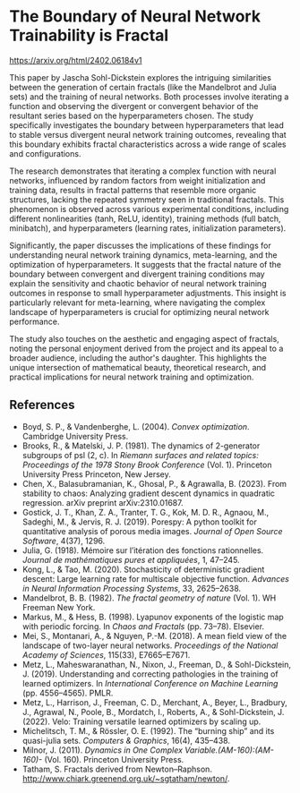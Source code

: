 # The Boundary of Neural Network Trainability is Fractal

https://arxiv.org/html/2402.06184v1

This paper by Jascha Sohl-Dickstein explores the intriguing similarities between the generation of certain fractals (like the Mandelbrot and Julia sets) and the training of neural networks. Both processes involve iterating a function and observing the divergent or convergent behavior of the resultant series based on the hyperparameters chosen. The study specifically investigates the boundary between hyperparameters that lead to stable versus divergent neural network training outcomes, revealing that this boundary exhibits fractal characteristics across a wide range of scales and configurations.

The research demonstrates that iterating a complex function with neural networks, influenced by random factors from weight initialization and training data, results in fractal patterns that resemble more organic structures, lacking the repeated symmetry seen in traditional fractals. This phenomenon is observed across various experimental conditions, including different nonlinearities (tanh, ReLU, identity), training methods (full batch, minibatch), and hyperparameters (learning rates, initialization parameters).

Significantly, the paper discusses the implications of these findings for understanding neural network training dynamics, meta-learning, and the optimization of hyperparameters. It suggests that the fractal nature of the boundary between convergent and divergent training conditions may explain the sensitivity and chaotic behavior of neural network training outcomes in response to small hyperparameter adjustments. This insight is particularly relevant for meta-learning, where navigating the complex landscape of hyperparameters is crucial for optimizing neural network performance.

The study also touches on the aesthetic and engaging aspect of fractals, noting the personal enjoyment derived from the project and its appeal to a broader audience, including the author's daughter. This highlights the unique intersection of mathematical beauty, theoretical research, and practical implications for neural network training and optimization.

## References

- Boyd, S. P., & Vandenberghe, L. (2004). *Convex optimization*. Cambridge University Press.
- Brooks, R., & Matelski, J. P. (1981). The dynamics of 2-generator subgroups of psl (2, c). In *Riemann surfaces and related topics: Proceedings of the 1978 Stony Brook Conference* (Vol. 1). Princeton University Press Princeton, New Jersey.
- Chen, X., Balasubramanian, K., Ghosal, P., & Agrawalla, B. (2023). From stability to chaos: Analyzing gradient descent dynamics in quadratic regression. arXiv preprint arXiv:2310.01687.
- Gostick, J. T., Khan, Z. A., Tranter, T. G., Kok, M. D. R., Agnaou, M., Sadeghi, M., & Jervis, R. J. (2019). Porespy: A python toolkit for quantitative analysis of porous media images. *Journal of Open Source Software*, 4(37), 1296.
- Julia, G. (1918). Mémoire sur l’itération des fonctions rationnelles. *Journal de mathématiques pures et appliquées*, 1, 47–245.
- Kong, L., & Tao, M. (2020). Stochasticity of deterministic gradient descent: Large learning rate for multiscale objective function. *Advances in Neural Information Processing Systems*, 33, 2625–2638.
- Mandelbrot, B. B. (1982). *The fractal geometry of nature* (Vol. 1). WH Freeman New York.
- Markus, M., & Hess, B. (1998). Lyapunov exponents of the logistic map with periodic forcing. In *Chaos and Fractals* (pp. 73–78). Elsevier.
- Mei, S., Montanari, A., & Nguyen, P.-M. (2018). A mean field view of the landscape of two-layer neural networks. *Proceedings of the National Academy of Sciences*, 115(33), E7665–E7671.
- Metz, L., Maheswaranathan, N., Nixon, J., Freeman, D., & Sohl-Dickstein, J. (2019). Understanding and correcting pathologies in the training of learned optimizers. In *International Conference on Machine Learning* (pp. 4556–4565). PMLR.
- Metz, L., Harrison, J., Freeman, C. D., Merchant, A., Beyer, L., Bradbury, J., Agrawal, N., Poole, B., Mordatch, I., Roberts, A., & Sohl-Dickstein, J. (2022). Velo: Training versatile learned optimizers by scaling up.
- Michelitsch, T. M., & Rössler, O. E. (1992). The “burning ship” and its quasi-julia sets. *Computers & Graphics*, 16(4), 435–438.
- Milnor, J. (2011). *Dynamics in One Complex Variable.(AM-160):(AM-160)-* (Vol. 160). Princeton University Press.
- Tatham, S. Fractals derived from Newton–Raphson. http://www.chiark.greenend.org.uk/~sgtatham/newton/.
